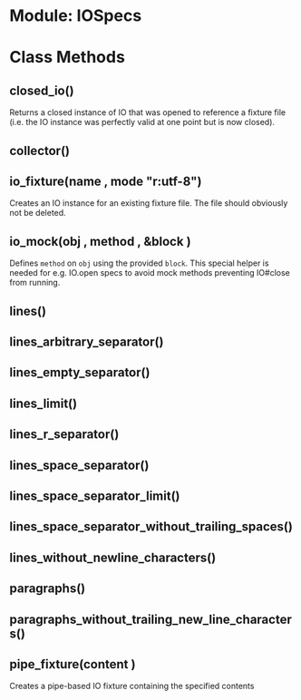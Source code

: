 # Module: IOSpecs
    



# Class Methods
## closed_io() [](#method-c-closed_io)
Returns a closed instance of IO that was opened to reference a fixture file
(i.e. the IO instance was perfectly valid at one point but is now closed).
## collector() [](#method-c-collector)
## io_fixture(name , mode "r:utf-8") [](#method-c-io_fixture)
Creates an IO instance for an existing fixture file. The file should obviously
not be deleted.
## io_mock(obj , method , &block ) [](#method-c-io_mock)
Defines `method` on `obj` using the provided `block`. This special helper is
needed for e.g. IO.open specs to avoid mock methods preventing IO#close from
running.
## lines() [](#method-c-lines)
## lines_arbitrary_separator() [](#method-c-lines_arbitrary_separator)
## lines_empty_separator() [](#method-c-lines_empty_separator)
## lines_limit() [](#method-c-lines_limit)
## lines_r_separator() [](#method-c-lines_r_separator)
## lines_space_separator() [](#method-c-lines_space_separator)
## lines_space_separator_limit() [](#method-c-lines_space_separator_limit)
## lines_space_separator_without_trailing_spaces() [](#method-c-lines_space_separator_without_trailing_spaces)
## lines_without_newline_characters() [](#method-c-lines_without_newline_characters)
## paragraphs() [](#method-c-paragraphs)
## paragraphs_without_trailing_new_line_characters() [](#method-c-paragraphs_without_trailing_new_line_characters)
## pipe_fixture(content ) [](#method-c-pipe_fixture)
Creates a pipe-based IO fixture containing the specified contents

